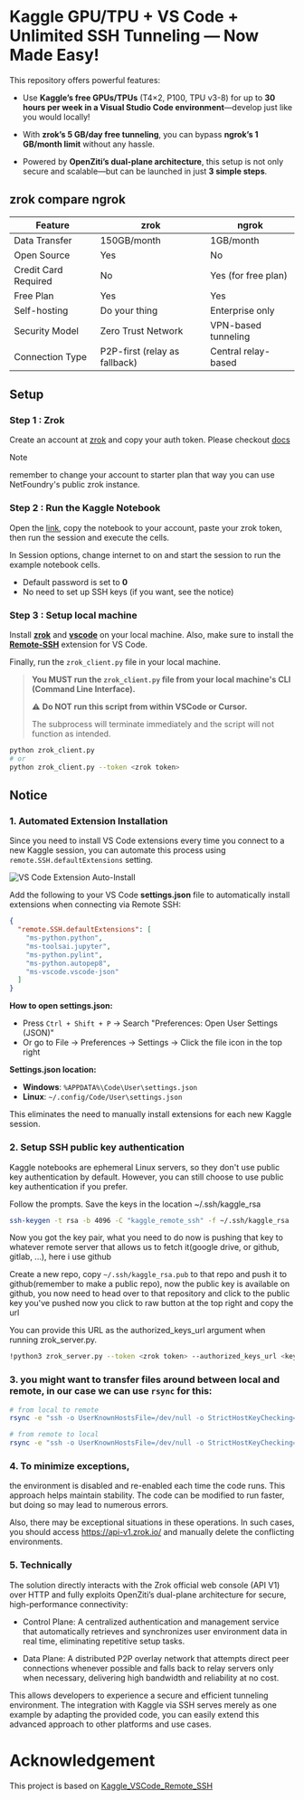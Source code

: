 # Kaggle GPU/TPU + VS Code + Unlimited SSH Tunneling — Now Made Easy!
This repository offers powerful features:

- Use **Kaggle’s free GPUs/TPUs** (T4×2, P100, TPU v3-8) for up to **30 hours per week in a Visual Studio Code environment**—develop just like you would locally!

- With **zrok’s 5 GB/day free tunneling**, you can bypass **ngrok’s 1 GB/month limit** without any hassle.

- Powered by **OpenZiti’s dual-plane architecture**, this setup is not only secure and scalable—but can be launched in just **3 simple steps**.






## zrok compare ngrok

| Feature                | zrok          | ngrok               |
| ---------------------- | ------------- | ------------------- |
| Data Transfer       | 150GB/month | 1GB/month           |
| Open Source        | Yes           | No                  |
| Credit Card Required | No          | Yes (for free plan) |
| Free Plan              | Yes           | Yes                 |
| Self-hosting           | Do your thing | Enterprise only     |
| Security Model         | Zero Trust Network | VPN-based tunneling |
| Connection Type	| P2P-first (relay as fallback) | Central relay-based |




## Setup

### Step 1 : Zrok 
Create an account at [zrok](https://zrok.io) and copy your auth token. Please checkout [docs](https://docs.zrok.io/docs/getting-started/#enabling-your-zrok-environment)

> [!NOTE]
>
> remember to change your account to starter plan that way you can use NetFoundry's public zrok instance.

### Step 2 : Run the Kaggle Notebook

Open the [link](https://www.kaggle.com/code/kayak0/kaggle-zrok), copy the notebook to your account, paste your zrok token, then run the session and execute the cells.

In Session options, change internet to on and start the session to run the example notebook cells.

- Default password is set to **0**
- No need to set up SSH keys (if you want, see the notice)

### Step 3 : Setup local machine

Install [**zrok**](https://docs.zrok.io/docs/guides/install/) and [**vscode**](https://code.visualstudio.com/download) on your local machine. Also, make sure to install the [**Remote-SSH**](https://marketplace.visualstudio.com/items?itemName=ms-vscode-remote.remote-ssh) extension for VS Code.

Finally, run the `zrok_client.py` file in your local machine.


> **You MUST run the `zrok_client.py` file from your local machine's CLI (Command Line Interface).** 
>
> ⚠️ **Do NOT run this script from within VSCode or Cursor.**
>
> The subprocess will terminate immediately and the script will not function as intended.

```bash
python zrok_client.py
# or 
python zrok_client.py --token <zrok token>
```

## Notice
### 1. Automated Extension Installation

Since you need to install VS Code extensions every time you connect to a new Kaggle session, you can automate this process using `remote.SSH.defaultExtensions` setting.

![VS Code Extension Auto-Install](https://github.com/int11/Kaggle_remote_zrok/raw/main/images/image.png)

Add the following to your VS Code **settings.json** file to automatically install extensions when connecting via Remote SSH:

```json
{
  "remote.SSH.defaultExtensions": [
    "ms-python.python",
    "ms-toolsai.jupyter",
    "ms-python.pylint",
    "ms-python.autopep8",
    "ms-vscode.vscode-json"
  ]
}
```

**How to open settings.json:**
- Press `Ctrl + Shift + P` → Search "Preferences: Open User Settings (JSON)"
- Or go to File → Preferences → Settings → Click the file icon in the top right

**Settings.json location:**
- **Windows**: `%APPDATA%\Code\User\settings.json`
- **Linux**: `~/.config/Code/User\settings.json`

This eliminates the need to manually install extensions for each new Kaggle session.

### 2. Setup SSH public key authentication

Kaggle notebooks are ephemeral Linux servers, so they don't use public key authentication by default.
However, you can still choose to use public key authentication if you prefer.

Follow the prompts. Save the keys in the location ~/.ssh/kaggle_rsa


```sh
ssh-keygen -t rsa -b 4096 -C "kaggle_remote_ssh" -f ~/.ssh/kaggle_rsa
```


Now you got the key pair, what you need to do now is pushing that key to whatever remote server that allows us to fetch it(google drive, or github, gitlab, ...), here i use github

Create a new repo, copy `~/.ssh/kaggle_rsa.pub` to that repo and push it to github(remember to make a public repo), now the public key is available on github, you now need to head over to that repository and click to the public key you've pushed now you click to raw button at the top right and copy the url

You can provide this URL as the authorized_keys_url argument when running zrok_server.py.

```sh
!python3 zrok_server.py --token <zrok token> --authorized_keys_url <key url>
```


### 3. you might want to transfer files around between local and remote, in our case we can use `rsync` for this:

```bash
# from local to remote
rsync -e "ssh -o UserKnownHostsFile=/dev/null -o StrictHostKeyChecking=no -i ~/.ssh/kaggle_rsa -p 9191" <path_to_the_local_file> root@127.0.0.1:/kaggle/working
```

```bash
# from remote to local
rsync -e "ssh -o UserKnownHostsFile=/dev/null -o StrictHostKeyChecking=no -i ~/.ssh/kaggle_rsa -p 9191" root@127.0.0.1:<path_to_the_remote_file> <destination_path_in_local>
```

### 4. To minimize exceptions, 
the environment is disabled and re-enabled each time the code runs. This approach helps maintain stability. The code can be modified to run faster, but doing so may lead to numerous errors. 

Also, there may be exceptional situations in these operations. In such cases, you should access https://api-v1.zrok.io/ and manually delete the conflicting environments.

### 5. Technically

The solution directly interacts with the Zrok official web console (API V1) over HTTP and fully exploits OpenZiti’s dual-plane architecture for secure, high-performance connectivity:

- Control Plane: A centralized authentication and management service that automatically retrieves and synchronizes user environment data in real time, eliminating repetitive setup tasks.

- Data Plane: A distributed P2P overlay network that attempts direct peer connections whenever possible and falls back to relay servers only when necessary, delivering high bandwidth and reliability at no cost.

This allows developers to experience a secure and efficient tunneling environment. The integration with Kaggle via SSH serves merely as one example by adapting the provided code, you can easily extend this advanced approach to other platforms and use cases.





# Acknowledgement
This project is based on [Kaggle_VSCode_Remote_SSH](https://github.com/buidai123/Kaggle_VSCode_Remote_SSH/tree/feat/zrok-integration)
